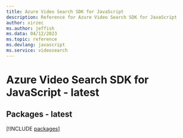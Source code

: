 ```yaml
---
title: Azure Video Search SDK for JavaScript
description: Reference for Azure Video Search SDK for JavaScript
author: xirzec
ms.author: jeffish
ms.data: 04/12/2023
ms.topic: reference
ms.devlang: javascript
ms.service: videosearch
---
```

# Azure Video Search SDK for JavaScript - latest
## Packages - latest
[!INCLUDE [packages](video-search-index.md)]